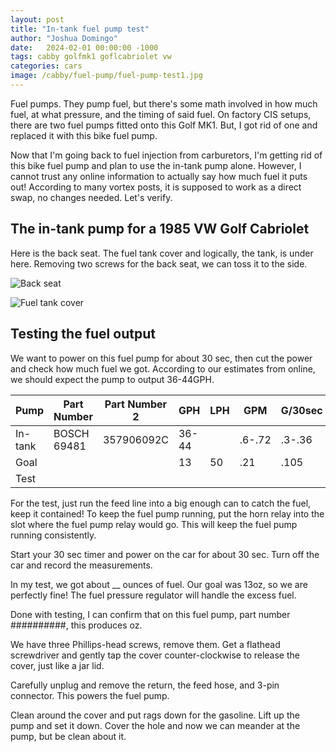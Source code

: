 ```yaml
---
layout: post
title: "In-tank fuel pump test"
author: "Joshua Domingo"
date:   2024-02-01 00:00:00 -1000
tags: cabby golfmk1 goflcabriolet vw 
categories: cars
image: /cabby/fuel-pump/fuel-pump-test1.jpg
---
```


Fuel pumps. They pump fuel, but there's some math involved in how much fuel, at what pressure, and the timing of said fuel. On factory CIS setups, there are two fuel pumps fitted onto this Golf MK1. But, I got rid of one and replaced it with this bike fuel pump.

Now that I'm going back to fuel injection from carburetors, I'm getting rid of this bike fuel pump and plan to use the in-tank pump alone. However, I cannot trust any online information to actually say how much fuel it puts out! According to many vortex posts, it is supposed to work as a direct swap, no changes needed. Let's verify.

## The in-tank pump for a 1985 VW Golf Cabriolet

Here is the back seat. The fuel tank cover and logically, the tank, is under here. Removing two screws for the back seat, we can toss it to the side.

![Back seat]()

![Fuel tank cover]()

## Testing the fuel output

We want to power on this fuel pump for about 30 sec, then cut the power and check how much fuel we got. According to our estimates from online, we should expect the pump to output 36-44GPH.

| Pump    | Part Number | Part Number 2 | GPH   | LPH  | GPM    | G/30sec | oz/30sec  |
| ------- | ----------- | ------------- | ----- | ---- | ------ | ------- | --------- |
| In-tank | BOSCH 69481 | 357906092C    | 36-44 |      | .6-.72 | .3-.36  | 38.4-46.1 |
| Goal    |             |               | 13    | 50   | .21    | .105    | 13.44     |
| Test    |             |               |       |      |        |         |           |

For the test, just run the feed line into a big enough can to catch the fuel, keep it contained! To keep the fuel pump running, put the horn relay into the slot where the fuel pump relay would go. This will keep the fuel pump running consistently. 

Start your 30 sec timer and power on the car for about 30 sec. Turn off the car and record the measurements. 

In my test, we got about __ ounces of fuel. Our goal was 13oz, so we are perfectly fine! The fuel pressure regulator will handle the excess fuel.

Done with testing, I can confirm that on this fuel pump, part number ##########, this produces oz.





We have three Phillips-head screws, remove them. Get a flathead screwdriver and gently tap the cover counter-clockwise to release the cover, just like a jar lid.

Carefully unplug and remove the return, the feed hose, and 3-pin connector. This powers the fuel pump.

Clean around the cover and put rags down for the gasoline. Lift up the pump and set it down. Cover the hole and now we can meander at the pump, but be clean about it.